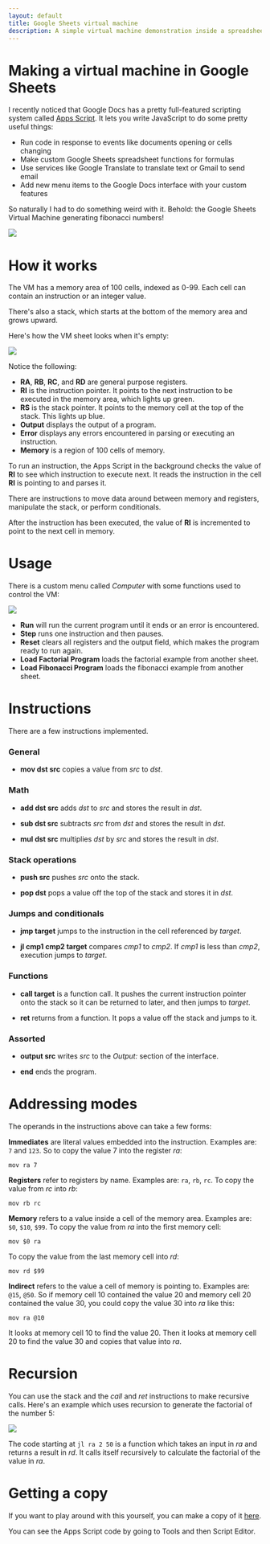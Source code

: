 ```yaml
---
layout: default
title: Google Sheets virtual machine
description: A simple virtual machine demonstration inside a spreadsheet
---
```


<link rel="stylesheet" href="/css/posts.css" />

Making a virtual machine in Google Sheets
=========================================

I recently noticed that Google Docs has a pretty full-featured scripting system
called [Apps Script](https://developers.google.com/apps-script/). It lets you
write JavaScript to do some pretty useful things:

- Run code in response to events like documents opening or cells changing
- Make custom Google Sheets spreadsheet functions for formulas
- Use services like Google Translate to translate text or Gmail to send email
- Add new menu items to the Google Docs interface with your custom features

So naturally I had to do something weird with it. Behold: the Google Sheets
Virtual Machine generating fibonacci numbers!

<img src="/blog/google-sheets-virtual-machine/fibonacci.gif" />





# How it works

The VM has a memory area of 100 cells, indexed as 0-99. Each cell can contain
an instruction or an integer value.

There's also a stack, which starts at the bottom of the memory area and grows
upward.

Here's how the VM sheet looks when it's empty:

<img src="/blog/google-sheets-virtual-machine/blank.png" />

Notice the following:

- **RA**, **RB**, **RC**, and **RD** are general purpose registers.
- **RI** is the instruction pointer. It points to the next instruction to be
  executed in the memory area, which lights up green.
- **RS** is the stack pointer. It points to the memory cell at the top of the
  stack. This lights up blue.
- **Output** displays the output of a program.
- **Error** displays any errors encountered in parsing or executing an
  instruction.
- **Memory** is a region of 100 cells of memory.

To run an instruction, the Apps Script in the background checks the value
of **RI** to see which instruction to execute next. It reads the instruction
in the cell **RI** is pointing to and parses it.

There are instructions to move data around between memory and registers,
manipulate the stack, or perform conditionals.

After the instruction has been executed, the value of **RI** is
incremented to point to the next cell in memory.





# Usage

There is a custom menu called *Computer* with some functions used to control
the VM:

<img src="/blog/google-sheets-virtual-machine/menu.png" />

- **Run** will run the current program until it ends or an error is
  encountered.
- **Step** runs one instruction and then pauses.
- **Reset** clears all registers and the output field, which makes the program
  ready to run again.
- **Load Factorial Program** loads the factorial example from another sheet.
- **Load Fibonacci Program** loads the fibonacci example from another sheet.





# Instructions

There are a few instructions implemented.

### General

- **mov dst src** copies a value from *src* to *dst*.

### Math

- **add dst src** adds *dst* to *src* and stores the result in *dst*.

- **sub dst src** subtracts *src* from *dst* and stores the result in *dst*.

- **mul dst src** multiplies *dst* by *src* and stores the result in *dst*.

### Stack operations

- **push src** pushes *src* onto the stack.

- **pop dst** pops a value off the top of the stack and stores it in *dst*.

### Jumps and conditionals

- **jmp target** jumps to the instruction in the cell referenced by *target*.

- **jl cmp1 cmp2 target** compares *cmp1* to *cmp2*. If *cmp1* is less than
  *cmp2*, execution jumps to *target*.

### Functions

- **call target** is a function call. It pushes the current instruction pointer
  onto the stack so it can be returned to later, and then jumps to *target*.

- **ret** returns from a function. It pops a value off the stack and jumps to
  it.

### Assorted

- **output src** writes *src* to the *Output:* section of the interface.

- **end** ends the program.




# Addressing modes

The operands in the instructions above can take a few forms:

**Immediates** are literal values embedded into the instruction. Examples are:
`7` and `123`. So to copy the value 7 into the register *ra*:

```
mov ra 7
```

**Registers** refer to registers by name. Examples are: `ra`, `rb`, `rc`. To
copy the value from *rc* into *rb*:

```
mov rb rc
```

**Memory** refers to a value inside a cell of the memory area. Examples are:
`$0`, `$10`, `$99`. To copy the value from *ra* into the first memory cell:

```
mov $0 ra
```

To copy the value from the last memory cell into *rd*:

```
mov rd $99
```

**Indirect** refers to the value a cell of memory is pointing to. Examples are:
`@15`, `@50`. So if memory cell 10 contained the value 20 and memory cell 20
contained the value 30, you could copy the value 30 into *ra* like this:

```
mov ra @10
```

It looks at memory cell 10 to find the value 20. Then it looks at memory cell
20 to find the value 30 and copies that value into *ra*.





# Recursion

You can use the stack and the *call* and *ret* instructions to make recursive
calls. Here's an example which uses recursion to generate the factorial of
the number 5:

<img src="/blog/google-sheets-virtual-machine/factorial.gif" />

The code starting at `jl ra 2 50` is a function which takes an input in *ra*
and returns a result in *rd*. It calls itself recursively to calculate the
factorial of the value in *ra*.




# Getting a copy

If you want to play around with this yourself, you can make a copy of it
[here](https://docs.google.com/spreadsheets/d/1385V2Mu2yZOMSJcSz9JrV6r8X0_JGzHZZRdPhaAdwWY/edit?usp=sharing).

You can see the Apps Script code by going to Tools and then Script Editor.
